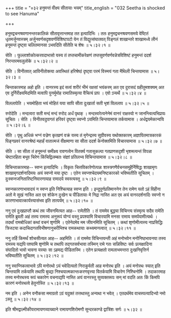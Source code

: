 +++
title = "०३२ हनुमन्तं वीक्ष्य सीतायाः भयम्"
title_english = "032 Seetha is shocked to see Hanuma"

+++


हनुमद्वचनश्रवणानन्तरकालिकं सीतावृत्तान्तमाह तत इत्यादिभिः । ततः
हनुमद्वचनश्रवणसमये वेष्टितं धृतमर्जुनवस्त्रम्
अर्जुनवर्णसदृशवर्णविशिष्टपटो येन तं विद्युत्संघातवत् पिङ्गलं शाखान्तरे
शाखामध्ये लीनं हनूमन्तं दृष्ट्वा चलितमानसा ऽभवदिति सीतेति च शेषः  ॥ 
५।३२।१  ॥   

  

सेति । फुल्लाशोकोत्करवदाभासो यस्य तं तप्तचामीकरेक्षणं
तप्तसुवर्णवर्णवन्नेत्रविशिष्टं हनुमन्तं ददर्श निरन्तरमवलुलोके  ॥  ५।३२।२
 ॥   

  

सेति । विनीतवत् आविनीतोक्त्या अवस्थितं हरिश्रेष्ठं दृष्ट्वा परमं विस्मयं
गता मैथिली चिन्तयामास  ॥  ५।३२।३  ॥   

  

चिन्ताकारमाह अहो इति । वानरस्य इदं सत्वं शरीरं भीमं रक्षसां भयंकरम् अत
एव दुरासदं ग्रहीतुमशक्यम् अत एव दुर्निरीक्ष्यमिदमिति मत्वापि पुनर्मुमोह
रामातिस्मृत्या वैचित्यं प्राप । एवो ऽप्यर्थे  ॥  ५।३२।४  ॥   

  

विललापेति । भयमोहिता भयं मोहितं यया सापि सीता दुःखार्ता सती भृशं विललाप
 ॥  ५।३२।५  ॥   

  

रुरोदेति । मन्दत्वरा सती मन्दं मन्दं रुरोद अर्धं पृथक् ।
मन्दस्वरेत्यनेनेमं वानरं राक्षस्यो न जानन्त्वित्यभिप्रायः सूचितः । सेति
। विनीतवदुपागतं हरिवरं दृष्ट्वा स्वप्नो ऽयमिति चिन्तयामास तर्कयामास ।
अर्धद्वयमेकान्वयि  ॥  ५।३२।६  ॥   

  

सेति । पृथु अधिकं भग्नं वज्रेण कृतव्रणं वक्रं यस्य तं मृगेन्द्रस्य
सुग्रीवस्य यथोक्तकारम् अज्ञापितमात्रकारकं पिङ्गप्रवरं वानरश्रेष्ठं
महार्हं वातात्मजं वीक्षमाणा सा सीता ददर्श केनोक्तमिति विचारयामास  ॥ 
५।३२।७  ॥   

  

सेति । सा सीता तं हनूमन्तं समीक्ष्य रावणत्वेन वितर्क्य गतासुकल्पा
गतप्राणसदृशी भृशमत्यन्तं विपन्ना चेष्टारहिता बभूव चिरेण किंचिद्विलम्बतः
संज्ञां प्रतिलभ्य विचिन्तयामास  ॥  ५।३२।८  ॥   

  

विचिन्ताकारमाह-- स्वप्न इत्यादिभिः । विकृतः चित्तविकारेणोत्पन्नः
शास्त्रगणैर्वचनसमूहैर्निषिद्धः शाखामृगः शाखामृगदर्शनादिमयः अयं स्वप्नो
मया दृष्टः । एतेन स्वप्नश्चेदयमनिष्टकारको भविष्यतीति सूचितम् ।
दुःस्वप्नजनितारिष्टनिवारणायाह रामादये स्वस्त्यस्तु  ॥  ५।३२।९  ॥   

  

स्वप्नकारणाभावादयं न स्वप्न इति निश्चित्याह स्वप्न इति ।
इन्दुपूर्णप्रतिमाननेन तेन रामेण यतो ऽहं विहीना अतो मे सुखं नास्ति अत एव
शोकेन दुःखेन च पीडितायाः मे निद्रा नास्ति अत एव अयं वानरदर्शनादिः
स्वप्नो न कारणाभावात्कार्यस्यासंभव इति तात्पर्यम्  ॥  ५।३२।१०  ॥   

  

ननु एवं दुःखप्राप्तौ कथं तव जीवनमित्यत आह-- रामेतीति । तं राममेव
बुद्ध्या विचिन्त्य संस्मृत्य सदैव रामेति रामेति ब्रुवती अहं तस्य रामस्य
अनुरूपं योग्यं वस्तु प्रपश्यामि विचारयामि मनसा रामाय समर्पयामीत्यर्थः ।
तदर्थां रामबोधिकां कथां वचनं शृणोमि । एतेनेदमेव मम जीवनमिति सूचितम् ।
कथां शृणोमीत्यस्य नाप्रसिद्धिः त्रिजटया कदाचिदागतविभीषणानुचरीभिश्च
रामकथायाः कथ्यमानत्वात्  ॥  ५।३२।११ ॥   

  

ननु तर्हि किमर्थं शोचसीत्यत आह-- अहमिति । तं राममेव विचिन्तयन्ती अहं
मनोभवेन मनोनिष्ठभावनया तस्य रामस्य यद्यपि पश्यामि शृणोमि च तथापि
तद्गतसर्वभावा तस्मिन् रामे गतः सन्निविष्टः सर्वः प्रत्यक्षादिना संपादितो
भावो भावना यस्याः सा ऽहमद्य पीडितास्मि । एतेन प्रत्यक्षतो रामलाभमन्तरा
दुःखनिवृत्तिर्न भविष्यतीति सूचितम्  ॥  ५।३२।१२  ॥   

  

ननु स्वाप्निकत्वाभावे ऽपि मनोरथो ऽयं भवेदित्यतो निराकुर्वती आह मनोरथ इति
। अयं मनोरथः स्यात् इति चिन्तयामि तर्कयामि तथापि बुव्द्या
निश्चयात्मकान्तःकरणवृत्त्या वितर्कयामि विचारेण निश्चिनोमि । तदाकारमाह
तस्य मनोरथस्य रूपं चकारेण वचनाद्यपि नास्ति अयं वानरस्तु सुव्यक्तरूपः सन्
मां वदति अतः किं किमपि कारणं मनोरथत्वे हेतुर्नास्ति  ॥  ५।३२।१३  ॥   

  

नम इति । अनेन वनौकसा ममाग्रतो ऽग्रं यदुक्तं तत्तथास्तु अन्यथा न भवेत् ।
एतदर्थमेव वाचस्पत्यादिभ्यो नमो ऽस्तु  ॥  ५।३२।१४  ॥   

  

इति श्रीमद्वाल्मीकीयरामायणव्याख्याने रामायणशिरोमणौ सुन्दरकाण्डे
द्वात्रिंशः सर्गः  ॥  ५।३२  ॥   

  


